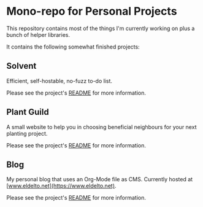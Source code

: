 # Mono-repo for Personal Projects

This repository contains most of the things I'm currently working on plus a
bunch of helper libraries.

It contains the following somewhat finished projects:

## Solvent

Efficient, self-hostable, no-fuzz to-do list.

Please see the project's [README](/cmd/solvent/README.md) for more information.

## Plant Guild

A small website to help you in choosing beneficial neighbours for your next
planting project.

Please see the project's [README](/cmd/plantguild/README.md) for more information.

## Blog

My personal blog that uses an Org-Mode file as CMS. Currently hosted at
[www.eldelto.net](https://www.eldelto.net).

Please see the project's [README](/cmd/blog/README.md) for more information.